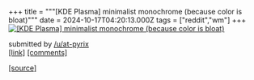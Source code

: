 +++
title = """[KDE Plasma] minimalist monochrome (because color is bloat)"""
date = 2024-10-17T04:20:13.000Z
tags = ["reddit","wm"]
+++
[![[KDE Plasma] minimalist monochrome (because color is bloat)](https://b.thumbs.redditmedia.com/oJPdj7HwxLTvhw3f-K_m5baCxMxbtr2byIhbqwuN69M.jpg "[KDE Plasma] minimalist monochrome (because color is bloat)")](https://www.reddit.com/r/unixporn/comments/1g5im30/kde_plasma_minimalist_monochrome_because_color_is/)

submitted by [/u/at-pyrix](https://www.reddit.com/user/at-pyrix)  
[\[link\]](https://www.reddit.com/gallery/1g5im30) [\[comments\]](https://www.reddit.com/r/unixporn/comments/1g5im30/kde_plasma_minimalist_monochrome_because_color_is/)

[[source]](https://www.reddit.com/r/unixporn/comments/1g5im30/kde_plasma_minimalist_monochrome_because_color_is/)
